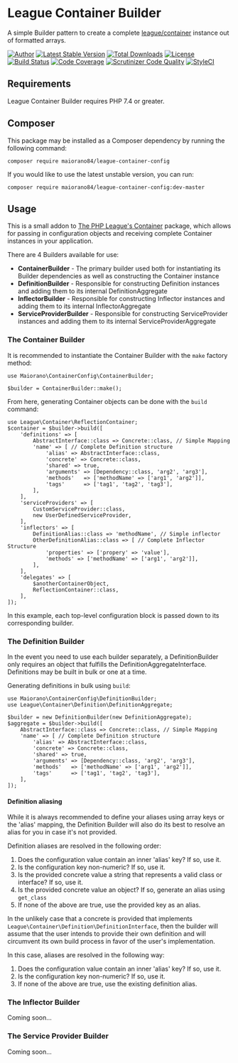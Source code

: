 # League Container Builder

A simple Builder pattern to create a complete [league/container](https://github.com/thephpleague/container) instance out of formatted arrays.

[![Author](http://img.shields.io/badge/author-Matt%20Maiorano-blue.svg?style=flat-square)](https://mattmaiorano.com)
[![Latest Stable Version](https://poser.pugx.org/maiorano84/league-container-config/v/stable)](https://packagist.org/packages/maiorano84/league-container-config)
[![Total Downloads](https://poser.pugx.org/maiorano84/league-container-config/downloads)](https://packagist.org/packages/maiorano84/league-container-config)
[![License](https://poser.pugx.org/maiorano84/league-container-config/license)](https://packagist.org/packages/maiorano84/league-container-config)
[![Build Status](https://travis-ci.com/maiorano84/league-container-config.svg?branch=master)](https://travis-ci.com/maiorano84/league-container-config)
[![Code Coverage](https://scrutinizer-ci.com/g/maiorano84/league-container-config/badges/coverage.png?b=master)](https://scrutinizer-ci.com/g/maiorano84/league-container-config/?branch=master)
[![Scrutinizer Code Quality](https://scrutinizer-ci.com/g/maiorano84/league-container-config/badges/quality-score.png?b=master)](https://scrutinizer-ci.com/g/maiorano84/league-container-config/?branch=master)
[![StyleCI](https://github.styleci.io/repos/262726222/shield?branch=master)](https://github.styleci.io/repos/262726222)

## Requirements
League Container Builder requires PHP 7.4 or greater.

## Composer
This package may be installed as a Composer dependency by running the following command:

`composer require maiorano84/league-container-config`

If you would like to use the latest unstable version, you can run:

`composer require maiorano84/league-container-config:dev-master`

## Usage

This is a small addon to [The PHP League's Container](https://container.thephpleague.com/) package, which allows for passing in configuration objects and receiving complete Container instances in your application.

There are 4 Builders available for use:

* **ContainerBuilder** - The primary builder used both for instantiating its Builder dependencies as well as constructing the Container instance
* **DefinitionBuilder** - Responsible for constructing Definition instances and adding them to its internal DefinitionAggregate
* **InflectorBuilder** - Responsible for constructing Inflector instances and adding them to its internal InflectorAggregate
* **ServiceProviderBuilder** - Responsible for constructing ServiceProvider instances and adding them to its internal ServiceProviderAggregate

### The Container Builder

It is recommended to instantiate the Container Builder with the `make` factory method:

```
use Maiorano\ContainerConfig\ContainerBuilder;

$builder = ContainerBuilder::make();
```

From here, generating Container objects can be done with the `build` command:

```
use League\Container\ReflectionContainer;
$container = $builder->build([
    'definitions' => [
        AbstractInterface::class => Concrete::class, // Simple Mapping
        'name' => [ // Complete Definition structure
            'alias' => AbstractInterface::class,
            'concrete' => Concrete::class,
            'shared' => true,
            'arguments' => [Dependency::class, 'arg2', 'arg3'],
            'methods'   => ['methodName' => ['arg1', 'arg2']],
            'tags'      => ['tag1', 'tag2', 'tag3'],
        ],
    ],
    'serviceProviders' => [
        CustomServiceProvider::class,
        new UserDefinedServiceProvider,
    ],
    'inflectors' => [
        DefinitionAlias::class => 'methodName', // Simple inflector
        OtherDefinitionAlias::class => [ // Complete Inflector Structure
            'properties' => ['propery' => 'value'],
            'methods' => ['methodName' => ['arg1', 'arg2']],
        ],
    ],
    'delegates' => [
        $anotherContainerObject,
        ReflectionContainer::class,
    ],
]);
```

In this example, each top-level configuration block is passed down to its corresponding builder.

### The Definition Builder

In the event you need to use each builder separately, a DefinitionBuilder only requires an object that fulfills the DefinitionAggregateInterface. Definitions may be built in bulk or one at a time.

Generating definitions in bulk using `build`:

```
use Maiorano\ContainerConfig\DefinitionBuilder;
use League\Container\Definition\DefinitionAggregate;

$builder = new DefinitionBuilder(new DefinitionAggregate);
$aggregate = $builder->build([
    AbstractInterface::class => Concrete::class, // Simple Mapping
    'name' => [ // Complete Definition structure
        'alias' => AbstractInterface::class,
        'concrete' => Concrete::class,
        'shared' => true,
        'arguments' => [Dependency::class, 'arg2', 'arg3'],
        'methods'   => ['methodName' => ['arg1', 'arg2']],
        'tags'      => ['tag1', 'tag2', 'tag3'],
    ],
]);
```

#### Definition aliasing

While it is always recommended to define your aliases using array keys or the 'alias' mapping, the Definition Builder will also do its best to resolve an alias for you in case it's not provided.

Definition aliases are resolved in the following order:

1. Does the configuration value contain an inner 'alias' key? If so, use it.
2. Is the configuration key non-numeric? If so, use it.
3. Is the provided concrete value a string that represents a valid class or interface? If so, use it.
4. Is the provided concrete value an object? If so, generate an alias using `get_class`
5. If none of the above are true, use the provided key as an alias.

In the unlikely case that a concrete is provided that implements `League\Container\Definition\DefinitionInterface`, then the builder will assume that the user intends to provide their own definition and will circumvent its own build process in favor of the user's implementation.

In this case, aliases are resolved in the following way:

1. Does the configuration value contain an inner 'alias' key? If so, use it.
2. Is the configuration key non-numeric? If so, use it.
3. If none of the above are true, use the existing definition alias.

### The Inflector Builder

Coming soon...

### The Service Provider Builder

Coming soon...
